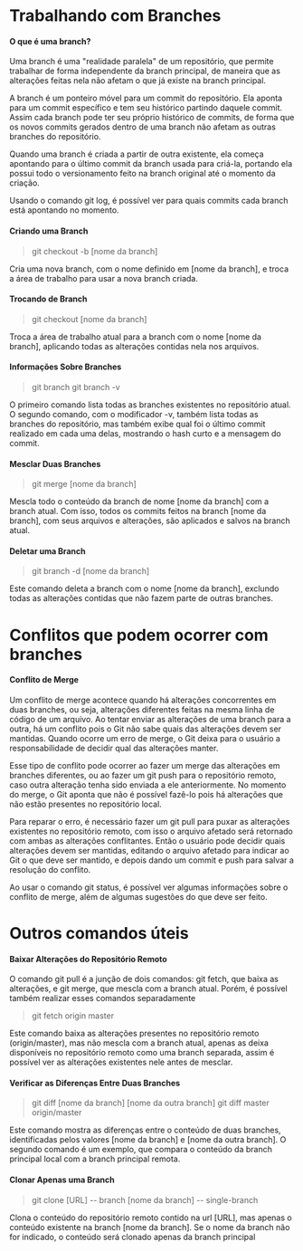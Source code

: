 # Trabalhando com Branches

#### O que é uma branch?

Uma branch é uma "realidade paralela" de um repositório, que permite trabalhar de forma independente da branch principal, de maneira que as alterações feitas nela não afetam o que já existe na branch principal.

A branch é um ponteiro móvel para um commit do repositório. Ela aponta para um commit específico e tem seu histórico partindo daquele commit. Assim cada branch pode ter seu próprio histórico de commits, de forma que os novos commits gerados dentro de uma branch não afetam as outras branches do repositório.

Quando uma branch é criada a partir de outra existente, ela começa apontando para o último commit da branch usada para criá-la, portando ela possui todo o versionamento feito na branch original até o momento da criação.

Usando o comando git log, é possível ver para quais commits cada branch está apontando no momento.

#### Criando uma Branch

> git checkout -b [nome da branch]

Cria uma nova branch, com o nome definido em [nome da branch], e troca a área de trabalho para usar a nova branch criada.

#### Trocando de Branch

> git checkout [nome da branch]

Troca a área de trabalho atual para a branch com o nome [nome da branch], aplicando todas as alterações contidas nela nos arquivos.

#### Informações Sobre Branches
> git branch
> git branch -v

O primeiro comando lista todas as branches existentes no repositório atual.
O segundo comando, com o modificador -v, também lista todas as branches do repositório, mas também exibe qual foi o último commit realizado em cada uma delas, mostrando o hash curto e a mensagem do commit.

#### Mesclar Duas Branches

> git merge [nome da branch]

Mescla todo o conteúdo da branch de nome [nome da branch] com a branch atual. Com isso, todos os commits feitos na branch [nome da branch], com seus arquivos e alterações, são aplicados e salvos na branch atual.

#### Deletar uma Branch
> git branch -d [nome da branch]

Este comando deleta a branch com o nome [nome da branch], exclundo todas as alterações contidas que não fazem parte de outras branches.

# Conflitos que podem ocorrer com branches

#### Conflito de Merge

Um conflito de merge acontece quando há alterações concorrentes em duas branches, ou seja, alterações diferentes feitas na mesma linha de código de um arquivo. Ao tentar enviar as alterações de uma branch para a outra, há um conflito pois o Git não sabe quais das alterações devem ser mantidas.
Quando ocorre um erro de merge, o Git deixa para o usuário a responsabilidade de decidir qual das alterações manter.

Esse tipo de conflito pode ocorrer ao fazer um merge das alterações em branches diferentes, ou ao fazer um git push para o repositório remoto, caso outra alteração tenha sido enviada a ele anteriormente. No momento do merge, o Git aponta que não é possível fazê-lo pois há alterações que não estão presentes no repositório local.

Para reparar o erro, é necessário fazer um git pull para puxar as alterações existentes no repositório remoto, com isso o arquivo afetado será retornado com ambas as alterações conflitantes. Então o usuário pode decidir quais alterações devem ser mantidas, editando o arquivo afetado para indicar ao Git o que deve ser mantido, e depois dando um commit e push para salvar a resolução do conflito.

Ao usar o comando git status, é possível ver algumas informações sobre o conflito de merge, além de algumas sugestões do que deve ser feito.

# Outros comandos úteis

#### Baixar Alterações do Repositório Remoto

O comando git pull é a junção de dois comandos: git fetch, que baixa as alterações, e git merge, que mescla com a branch atual.
Porém, é possível também realizar esses comandos separadamente

> git fetch origin master

Este comando baixa as alterações presentes no repositório remoto (origin/master), mas não mescla com a branch atual, apenas as deixa disponíveis no repositório remoto como uma branch separada, assim é possível ver as alterações existentes nele antes de mesclar.

#### Verificar as Diferenças Entre Duas Branches

> git diff [nome da branch] [nome da outra branch]
> git diff master origin/master

Este comando mostra as diferenças entre o conteúdo de duas branches, identificadas pelos valores [nome da branch] e [nome da outra branch].
O segundo comando é um exemplo, que compara o conteúdo da branch principal local com a branch principal remota.

#### Clonar Apenas uma Branch

> git clone [URL] -- branch [nome da branch] -- single-branch

Clona o conteúdo do repositório remoto contido na url [URL], mas apenas o conteúdo existente na branch [nome da branch].
Se o nome da branch não for indicado, o conteúdo será clonado apenas da branch principal

